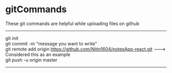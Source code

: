 # gitCommands                                                                                                                                                                       
These git commands are helpful while uploading files on github                                                                                 
___________________________________________________________________________________________________________ 
git init  
git commit -m "message you want to write"               
git remote add origin https://github.com/Nitin1604/notesApp-react.git ---> Considered this as an example  
git push -u origin master    
____________________________________________________________________________________________________________
